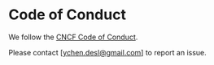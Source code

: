 # Code of Conduct

We follow the [CNCF Code of Conduct](https://github.com/cncf/foundation/blob/master/code-of-conduct.md).

Please contact [ychen.desl@gmail.com] to report an issue.
